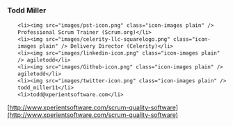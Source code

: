 ### Todd Miller

<ul>

    <li><img src="images/pst-icon.png" class="icon-images plain" /> Professional Scrum Trainer (Scrum.org)</li>
    <li><img src="images/celerity-llc-squarelogo.png" class="icon-images plain" /> Delivery Director (Celerity)</li>
    <li><img src="images/linkedin-icon.png" class="icon-images plain" /> agiletodd</li>
    <li><img src="images/Github-icon.png" class="icon-images plain" /> agiletodd</li>
    <li><img src="images/twitter-icon.png" class="icon-images plain" /> todd_miller11</li>
    <li>todd@xperientsoftware.com</li>
</li>
</ul>

[http://www.xperientsoftware.com/scrum-quality-software](http://www.xperientsoftware.com/scrum-quality-software) 

